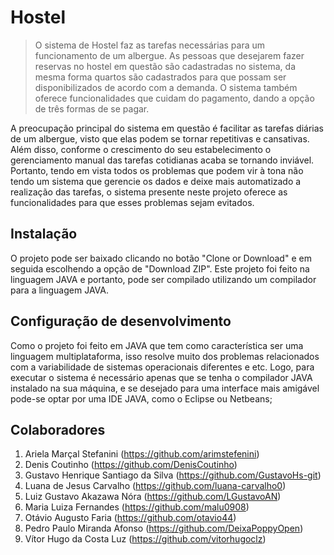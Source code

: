 # Hostel
> O sistema de Hostel faz as tarefas necessárias para um funcionamento de um albergue. As pessoas que desejarem fazer reservas no hostel em questão são cadastradas no sistema, da mesma forma quartos são cadastrados para que possam ser disponibilizados de acordo com a demanda. O sistema também oferece funcionalidades que cuidam do pagamento, dando a opção de três formas de se pagar.  

A preocupação principal do sistema em questão é facilitar as tarefas diárias de um albergue, visto que elas podem se tornar repetitivas e cansativas. Além disso, conforme o crescimento do seu estabelecimento o gerenciamento manual das tarefas cotidianas acaba se tornando inviável. Portanto, tendo em vista todos os problemas que podem vir à tona não tendo um sistema que gerencie os dados e deixe mais automatizado a realização das tarefas, o sistema presente neste projeto oferece as funcionalidades para que esses problemas sejam evitados.

## Instalação

O projeto pode ser baixado clicando no botão "Clone or Download" e em seguida escolhendo a opção de "Download ZIP". Este projeto foi feito na linguagem JAVA e portanto, pode ser compilado utilizando um compilador para a linguagem JAVA.  

## Configuração de desenvolvimento

Como o projeto foi feito em JAVA que tem como característica ser uma linguagem multiplataforma, isso resolve muito dos problemas relacionados com a variabilidade de sistemas operacionais diferentes e etc. Logo, para executar o sistema é necessário apenas que se tenha o compilador JAVA instalado na sua máquina, e se desejado para uma interface mais amigável pode-se optar por uma IDE JAVA, como o Eclipse ou Netbeans;

## Colaboradores

1. Ariela Marçal Stefanini (<https://github.com/arimstefenini>)
2. Denis Coutinho (<https://github.com/DenisCoutinho>)
3. Gustavo Henrique Santiago da Silva (<https://github.com/GustavoHs-git>)
4. Luana de Jesus Carvalho (<https://github.com/luana-carvalho0>)
5. Luiz Gustavo Akazawa Nóra (<https://github.com/LGustavoAN>)
6. Maria Luiza Fernandes (<https://github.com/malu0908>)
7. Otávio Augusto Faria (<https://github.com/otavio44>)
8. Pedro Paulo Miranda Afonso (<https://github.com/DeixaPoppyOpen>)
9. Vítor Hugo da Costa Luz (<https://github.com/vitorhugoclz>)
